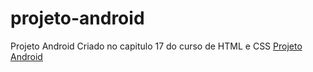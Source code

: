 # projeto-android
Projeto Android Criado no capitulo 17 do curso de HTML e CSS
<a href="https://gabriielmelo.github.io/projeto-android/"> Projeto Android </a>
